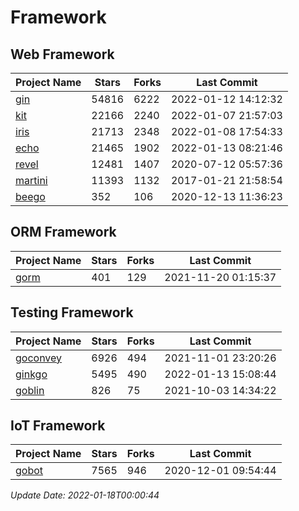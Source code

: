 # Framework

## Web Framework
| Project Name | Stars | Forks | Last Commit |
| ------------ | ----- | ----- | ----------- |
| [gin](https://github.com/gin-gonic/gin) | 54816 | 6222 | 2022-01-12 14:12:32 |
| [kit](https://github.com/go-kit/kit) | 22166 | 2240 | 2022-01-07 21:57:03 |
| [iris](https://github.com/kataras/iris) | 21713 | 2348 | 2022-01-08 17:54:33 |
| [echo](https://github.com/labstack/echo) | 21465 | 1902 | 2022-01-13 08:21:46 |
| [revel](https://github.com/revel/revel) | 12481 | 1407 | 2020-07-12 05:57:36 |
| [martini](https://github.com/go-martini/martini) | 11393 | 1132 | 2017-01-21 21:58:54 |
| [beego](https://github.com/astaxie/beego) | 352 | 106 | 2020-12-13 11:36:23 |

## ORM Framework
| Project Name | Stars | Forks | Last Commit |
| ------------ | ----- | ----- | ----------- |
| [gorm](https://github.com/jinzhu/gorm) | 401 | 129 | 2021-11-20 01:15:37 |

## Testing Framework
| Project Name | Stars | Forks | Last Commit |
| ------------ | ----- | ----- | ----------- |
| [goconvey](https://github.com/smartystreets/goconvey) | 6926 | 494 | 2021-11-01 23:20:26 |
| [ginkgo](https://github.com/onsi/ginkgo) | 5495 | 490 | 2022-01-13 15:08:44 |
| [goblin](https://github.com/franela/goblin) | 826 | 75 | 2021-10-03 14:34:22 |

## IoT Framework
| Project Name | Stars | Forks | Last Commit |
| ------------ | ----- | ----- | ----------- |
| [gobot](https://github.com/hybridgroup/gobot) | 7565 | 946 | 2020-12-01 09:54:44 |

*Update Date: 2022-01-18T00:00:44*
